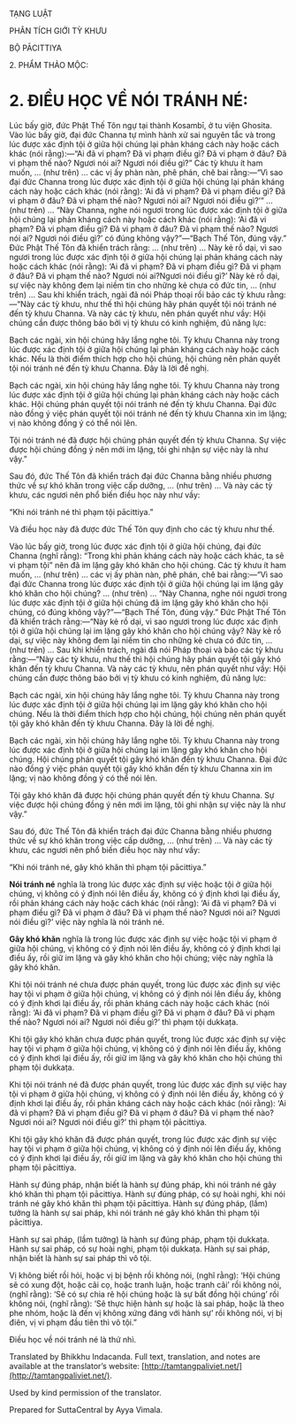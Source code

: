  

TẠNG LUẬT

PHÂN TÍCH GIỚI TỲ KHƯU

BỘ PĀCITTIYA

2\. PHẨM THẢO MỘC:

# 2\. ĐIỀU HỌC VỀ NÓI TRÁNH NÉ:

Lúc bấy giờ, đức Phật Thế Tôn ngự tại thành Kosambī, ở tu viện Ghosita. Vào lúc bấy giờ, đại đức Channa tự mình hành xử sai nguyên tắc và trong lúc được xác định tội ở giữa hội chúng lại phản kháng cách này hoặc cách khác (nói rằng):—“Ai đã vi phạm? Đã vi phạm điều gì? Đã vi phạm ở đâu? Đã vi phạm thế nào? Ngươi nói ai? Ngươi nói điều gì?” Các tỳ khưu ít ham muốn, … (như trên) … các vị ấy phàn nàn, phê phán, chê bai rằng:—“Vì sao đại đức Channa trong lúc được xác định tội ở giữa hội chúng lại phản kháng cách này hoặc cách khác (nói rằng): ‘Ai đã vi phạm? Đã vi phạm điều gì? Đã vi phạm ở đâu? Đã vi phạm thế nào? Ngươi nói ai? Ngươi nói điều gì?’” … (như trên) … “Này Channa, nghe nói ngươi trong lúc được xác định tội ở giữa hội chúng lại phản kháng cách này hoặc cách khác (nói rằng): ‘Ai đã vi phạm? Đã vi phạm điều gì? Đã vi phạm ở đâu? Đã vi phạm thế nào? Ngươi nói ai? Ngươi nói điều gì?’ có đúng không vậy?”—“Bạch Thế Tôn, đúng vậy.” Đức Phật Thế Tôn đã khiển trách rằng: … (như trên) … Này kẻ rồ dại, vì sao ngươi trong lúc được xác định tội ở giữa hội chúng lại phản kháng cách này hoặc cách khác (nói rằng): ‘Ai đã vi phạm? Đã vi phạm điều gì? Đã vi phạm ở đâu? Đã vi phạm thế nào? Ngươi nói ai?Ngươi nói điều gì?’ Này kẻ rồ dại, sự việc này không đem lại niềm tin cho những kẻ chưa có đức tin, … (như trên) … Sau khi khiển trách, ngài đã nói Pháp thoại rồi bảo các tỳ khưu rằng:—“Này các tỳ khưu, như thế thì hội chúng hãy phán quyết tội nói tránh né đến tỳ khưu Channa. Và này các tỳ khưu, nên phán quyết như vầy: Hội chúng cần được thông báo bởi vị tỳ khưu có kinh nghiệm, đủ năng lực:

Bạch các ngài, xin hội chúng hãy lắng nghe tôi. Tỳ khưu Channa này trong lúc được xác định tội ở giữa hội chúng lại phản kháng cách này hoặc cách khác. Nếu là thời điểm thích hợp cho hội chúng, hội chúng nên phán quyết tội nói tránh né đến tỳ khưu Channa. Đây là lời đề nghị.

Bạch các ngài, xin hội chúng hãy lắng nghe tôi. Tỳ khưu Channa này trong lúc được xác định tội ở giữa hội chúng lại phản kháng cách này hoặc cách khác. Hội chúng phán quyết tội nói tránh né đến tỳ khưu Channa. Đại đức nào đồng ý việc phán quyết tội nói tránh né đến tỳ khưu Channa xin im lặng; vị nào không đồng ý có thể nói lên.

Tội nói tránh né đã được hội chúng phán quyết đến tỳ khưu Channa. Sự việc được hội chúng đồng ý nên mới im lặng, tôi ghi nhận sự việc này là như vậy.”

Sau đó, đức Thế Tôn đã khiển trách đại đức Channa bằng nhiều phương thức về sự khó khăn trong việc cấp dưỡng, … (như trên) … Và này các tỳ khưu, các ngươi nên phổ biến điều học này như vầy:

“Khi nói tránh né thì phạm tội pācittiya.”

Và điều học này đã được đức Thế Tôn quy định cho các tỳ khưu như thế.

Vào lúc bấy giờ, trong lúc được xác định tội ở giữa hội chúng, đại đức Channa (nghĩ rằng): “Trong khi phản kháng cách này hoặc cách khác, ta sẽ vi phạm tội” nên đã im lặng gây khó khăn cho hội chúng. Các tỳ khưu ít ham muốn, … (như trên) … các vị ấy phàn nàn, phê phán, chê bai rằng:—“Vì sao đại đức Channa trong lúc được xác định tội ở giữa hội chúng lại im lặng gây khó khăn cho hội chúng? … (như trên) … “Này Channa, nghe nói ngươi trong lúc được xác định tội ở giữa hội chúng đã im lặng gây khó khăn cho hội chúng, có đúng không vậy?”—“Bạch Thế Tôn, đúng vậy.” Đức Phật Thế Tôn đã khiển trách rằng:—“Này kẻ rồ dại, vì sao ngươi trong lúc được xác định tội ở giữa hội chúng lại im lặng gây khó khăn cho hội chúng vậy? Này kẻ rồ dại, sự việc này không đem lại niềm tin cho những kẻ chưa có đức tin, … (như trên) … Sau khi khiển trách, ngài đã nói Pháp thoại và bảo các tỳ khưu rằng:—“Này các tỳ khưu, như thế thì hội chúng hãy phán quyết tội gây khó khăn đến tỳ khưu Channa. Và này các tỳ khưu, nên phán quyết như vầy: Hội chúng cần được thông báo bởi vị tỳ khưu có kinh nghiệm, đủ năng lực:

Bạch các ngài, xin hội chúng hãy lắng nghe tôi. Tỳ khưu Channa này trong lúc được xác định tội ở giữa hội chúng lại im lặng gây khó khăn cho hội chúng. Nếu là thời điểm thích hợp cho hội chúng, hội chúng nên phán quyết tội gây khó khăn đến tỳ khưu Channa. Đây là lời đề nghị.

Bạch các ngài, xin hội chúng hãy lắng nghe tôi. Tỳ khưu Channa này trong lúc được xác định tội ở giữa hội chúng lại im lặng gây khó khăn cho hội chúng. Hội chúng phán quyết tội gây khó khăn đến tỳ khưu Channa. Đại đức nào đồng ý việc phán quyết tội gây khó khăn đến tỳ khưu Channa xin im lặng; vị nào không đồng ý có thể nói lên.

Tội gây khó khăn đã được hội chúng phán quyết đến tỳ khưu Channa. Sự việc được hội chúng đồng ý nên mới im lặng, tôi ghi nhận sự việc này là như vậy.”

Sau đó, đức Thế Tôn đã khiển trách đại đức Channa bằng nhiều phương thức về sự khó khăn trong việc cấp dưỡng, … (như trên) … Và này các tỳ khưu, các ngươi nên phổ biến điều học này như vầy:

“Khi nói tránh né, gây khó khăn thì phạm tội pācittiya.”

**Nói tránh né** nghĩa là trong lúc được xác định sự việc hoặc tội ở giữa hội chúng, vị không có ý định nói lên điều ấy, không có ý định khơi lại điều ấy, rồi phản kháng cách này hoặc cách khác (nói rằng): ‘Ai đã vi phạm? Đã vi phạm điều gì? Đã vi phạm ở đâu? Đã vi phạm thế nào? Ngươi nói ai? Ngươi nói điều gì?’ việc này nghĩa là nói tránh né.

**Gây khó khăn** nghĩa là trong lúc được xác định sự việc hoặc tội vi phạm ở giữa hội chúng, vị không có ý định nói lên điều ấy, không có ý định khơi lại điều ấy, rồi giữ im lặng và gây khó khăn cho hội chúng; việc này nghĩa là gây khó khăn.

Khi tội nói tránh né chưa được phán quyết, trong lúc được xác định sự việc hay tội vi phạm ở giữa hội chúng, vị không có ý định nói lên điều ấy, không có ý định khơi lại điều ấy, rồi phản kháng cách này hoặc cách khác (nói rằng): ‘Ai đã vi phạm? Đã vi phạm điều gì? Đã vi phạm ở đâu? Đã vi phạm thế nào? Ngươi nói ai? Ngươi nói điều gì?’ thì phạm tội dukkaṭa.

Khi tội gây khó khăn chưa được phán quyết, trong lúc được xác định sự việc hay tội vi phạm ở giữa hội chúng, vị không có ý định nói lên điều ấy, không có ý định khơi lại điều ấy, rồi giữ im lặng và gây khó khăn cho hội chúng thì phạm tội dukkaṭa.

Khi tội nói tránh né đã được phán quyết, trong lúc được xác định sự việc hay tội vi phạm ở giữa hội chúng, vị không có ý định nói lên điều ấy, không có ý định khơi lại điều ấy, rồi phản kháng cách này hoặc cách khác (nói rằng): ‘Ai đã vi phạm? Đã vi phạm điều gì? Đã vi phạm ở đâu? Đã vi phạm thế nào? Ngươi nói ai? Ngươi nói điều gì?’ thì phạm tội pācittiya.

Khi tội gây khó khăn đã được phán quyết, trong lúc được xác định sự việc hay tội vi phạm ở giữa hội chúng, vị không có ý định nói lên điều ấy, không có ý định khơi lại điều ấy, rồi giữ im lặng và gây khó khăn cho hội chúng thì phạm tội pācittiya.

Hành sự đúng pháp, nhận biết là hành sự đúng pháp, khi nói tránh né gây khó khăn thì phạm tội pācittiya. Hành sự đúng pháp, có sự hoài nghi, khi nói tránh né gây khó khăn thì phạm tội pācittiya. Hành sự đúng pháp, (lầm) tưởng là hành sự sai pháp, khi nói tránh né gây khó khăn thì phạm tội pācittiya.

Hành sự sai pháp, (lầm tưởng) là hành sự đúng pháp, phạm tội dukkaṭa. Hành sự sai pháp, có sự hoài nghi, phạm tội dukkaṭa. Hành sự sai pháp, nhận biết là hành sự sai pháp thì vô tội.

Vị không biết rồi hỏi, hoặc vị bị bệnh rồi không nói, (nghĩ rằng): ‘Hội chúng sẽ có xung đột, hoặc cãi cọ, hoặc tranh luận, hoặc tranh cãi’ rồi không nói, (nghĩ rằng): ‘Sẽ có sự chia rẽ hội chúng hoặc là sự bất đồng hội chúng’ rồi không nói, (nghĩ rằng): ‘Sẽ thực hiện hành sự hoặc là sai pháp, hoặc là theo phe nhóm, hoặc là đến vị không xứng đáng với hành sự’ rồi không nói, vị bị điên, vị vi phạm đầu tiên thì vô tội.”

Điều học về nói tránh né là thứ nhì.

Translated by Bhikkhu Indacanda. Full text, translation, and notes are available at the translator’s website: [http://tamtangpaliviet.net/](http://tamtangpaliviet.net/).

Used by kind permission of the translator.

Prepared for SuttaCentral by Ayya Vimala.